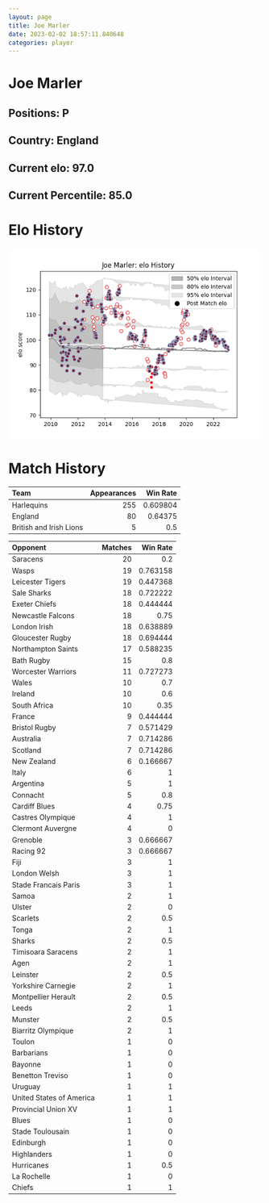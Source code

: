 ```yaml
---  
layout: page  
title: Joe Marler  
date: 2023-02-02 18:57:11.840648  
categories: player  
---
```

# Joe Marler

## Positions: P

## Country: England

## Current elo: 97.0

## Current Percentile: 85.0

# Elo History


![elo history](history_JoeMarler.png)
# Match History


| Team                    |   Appearances |   Win Rate |
|:------------------------|--------------:|-----------:|
| Harlequins              |           255 |   0.609804 |
| England                 |            80 |   0.64375  |
| British and Irish Lions |             5 |   0.5      |

| Opponent                 |   Matches |   Win Rate |
|:-------------------------|----------:|-----------:|
| Saracens                 |        20 |   0.2      |
| Wasps                    |        19 |   0.763158 |
| Leicester Tigers         |        19 |   0.447368 |
| Sale Sharks              |        18 |   0.722222 |
| Exeter Chiefs            |        18 |   0.444444 |
| Newcastle Falcons        |        18 |   0.75     |
| London Irish             |        18 |   0.638889 |
| Gloucester Rugby         |        18 |   0.694444 |
| Northampton Saints       |        17 |   0.588235 |
| Bath Rugby               |        15 |   0.8      |
| Worcester Warriors       |        11 |   0.727273 |
| Wales                    |        10 |   0.7      |
| Ireland                  |        10 |   0.6      |
| South Africa             |        10 |   0.35     |
| France                   |         9 |   0.444444 |
| Bristol Rugby            |         7 |   0.571429 |
| Australia                |         7 |   0.714286 |
| Scotland                 |         7 |   0.714286 |
| New Zealand              |         6 |   0.166667 |
| Italy                    |         6 |   1        |
| Argentina                |         5 |   1        |
| Connacht                 |         5 |   0.8      |
| Cardiff Blues            |         4 |   0.75     |
| Castres Olympique        |         4 |   1        |
| Clermont Auvergne        |         4 |   0        |
| Grenoble                 |         3 |   0.666667 |
| Racing 92                |         3 |   0.666667 |
| Fiji                     |         3 |   1        |
| London Welsh             |         3 |   1        |
| Stade Francais Paris     |         3 |   1        |
| Samoa                    |         2 |   1        |
| Ulster                   |         2 |   0        |
| Scarlets                 |         2 |   0.5      |
| Tonga                    |         2 |   1        |
| Sharks                   |         2 |   0.5      |
| Timisoara Saracens       |         2 |   1        |
| Agen                     |         2 |   1        |
| Leinster                 |         2 |   0.5      |
| Yorkshire Carnegie       |         2 |   1        |
| Montpellier Herault      |         2 |   0.5      |
| Leeds                    |         2 |   1        |
| Munster                  |         2 |   0.5      |
| Biarritz Olympique       |         2 |   1        |
| Toulon                   |         1 |   0        |
| Barbarians               |         1 |   0        |
| Bayonne                  |         1 |   0        |
| Benetton Treviso         |         1 |   0        |
| Uruguay                  |         1 |   1        |
| United States of America |         1 |   1        |
| Provincial Union XV      |         1 |   1        |
| Blues                    |         1 |   0        |
| Stade Toulousain         |         1 |   0        |
| Edinburgh                |         1 |   0        |
| Highlanders              |         1 |   0        |
| Hurricanes               |         1 |   0.5      |
| La Rochelle              |         1 |   0        |
| Chiefs                   |         1 |   1        |